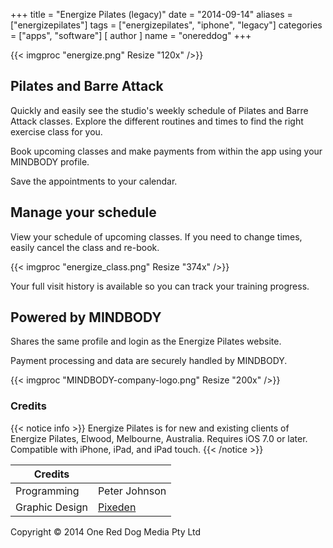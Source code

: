 +++
title = "Energize Pilates (legacy)"
date = "2014-09-14"
aliases = ["energizepilates"]
tags = ["energizepilates", "iphone", "legacy"]
categories = ["apps", "software"]
[ author ]
  name = "onereddog"
+++

{{< imgproc "energize.png" Resize "120x" />}}

## Pilates and Barre Attack
Quickly and easily see the studio's weekly schedule of Pilates and Barre Attack classes. Explore the different routines and times to find the right exercise class for you.

Book upcoming classes and make payments from within the app using your MINDBODY profile.

Save the appointments to your calendar.

## Manage your schedule
View your schedule of upcoming classes. If you need to change times, easily cancel the class and re-book.

{{< imgproc "energize_class.png" Resize "374x" />}}

Your full visit history is available so you can track your training progress.

## Powered by MINDBODY
Shares the same profile and login as the Energize Pilates website. 

Payment processing and data are securely handled by MINDBODY.

{{< imgproc "MINDBODY-company-logo.png" Resize "200x" />}}

### Credits
{{< notice info >}}
Energize Pilates is for new and existing clients of Energize Pilates, Elwood, Melbourne, Australia. Requires iOS 7.0 or later. Compatible with iPhone, iPad, and iPad touch.
{{< /notice >}}

| Credits |  | 
| --- | --- |
| Programming | Peter Johnson |
| Graphic Design | [Pixeden](http://pixeden.com/) |

Copyright © 2014 One Red Dog Media Pty Ltd
